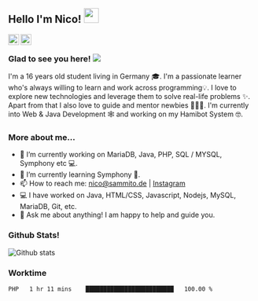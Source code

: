 ## Hello I'm Nico! <img src="https://raw.githubusercontent.com/iampavangandhi/iampavangandhi/master/gifs/Hi.gif" width="30px"></h2>


<a href="https://github.com/nicosammito">
  <img align="left" alt="Nico's Github" width="22px" src="https://cdn.jsdelivr.net/npm/simple-icons@v3/icons/github.svg" />
</a>

<a href="https://instagram.com/nico_sammito/">
  <img align="left" alt="Nico's Instagram" width="22px" src="https://cdn.jsdelivr.net/npm/simple-icons@v3/icons/instagram.svg" />
</a>

<br />

### Glad to see you here! ![](https://visitor-badge.glitch.me/badge?page_id=nicosammito)

I'm a 16 years old student living in Germany 🎓. I'm a passionate learner who's always willing to learn and work across programming💡. I love to explore new technologies and leverage them to solve real-life problems ✨. Apart from that I also love to guide and mentor newbies 👨🏻‍💻. I'm currently into Web & Java Development 🕸️ and working on my Hamibot System 🤓.

### More about me...

- 🔭 I’m currently working on MariaDB, Java, PHP, SQL / MYSQL, Symphony etc 💻.
- 🌱 I’m currently learning Symphony 🚀.
- 📫 How to reach me: nico@sammito.de | [Instagram](https://instagram.com/nico_sammito)
- 💻 I have worked on Java, HTML/CSS, Javascript, Nodejs, MySQL, MariaDB, Git, etc.
- 💬 Ask me about anything! I am happy to help and guide you.

### Github Stats!

![Github stats](https://github-readme-stats.vercel.app/api?username=nicosammito&show_icons=true&hide_border=true&count_private=true)

### Worktime

<!--START_SECTION:waka-->
```text
PHP   1 hr 11 mins    █████████████████████████   100.00 % 
```
<!--END_SECTION:waka-->
